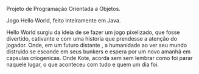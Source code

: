 Projeto de Programação Orientada a Objetos.

Jogo Hello World, feito inteiramente em Java.

Hello World surgiu da ideia de se fazer um  jogo pixelizado, que fosse divertido, cativante e com uma historia que prendesse a atenção do jogador. Onde, em um futuro distante , a humanidade ao ver seu mundo 
distruido se esconde em seus bunkers e espera por um novo amanhã em capsulas criogenicas. Onde Kote, acorda sem sem lembrar como foi parar naquele lugar, o que aconteceu com tudo e quem um dia foi.
